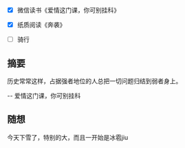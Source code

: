 - [x] 微信读书《爱情这门课，你可别挂科》
- [x] 纸质阅读《奔袭》
- [ ] 骑行


## 摘要
历史常常这样，占据强者地位的人总把一切问题归结到弱者身上。

-- 爱情这门课，你可别挂科

## 随想
今天下雪了，特别的大，而且一开始是冰雹jiu